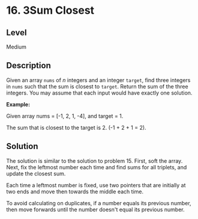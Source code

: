 # 16. 3Sum Closest
## Level
Medium

## Description
Given an array `nums` of *n* integers and an integer `target`, find three integers in `nums` such that the sum is closest to `target`. Return the sum of the three integers. You may assume that each input would have exactly one solution.

**Example:**

Given array nums = [-1, 2, 1, -4], and target = 1.

The sum that is closest to the target is 2. (-1 + 2 + 1 = 2).

## Solution
The solution is similar to the solution to problem 15. First, soft the array. Next, fix the leftmost number each time and find sums for all triplets, and update the closest sum.

Each time a leftmost number is fixed, use two pointers that are initially at two ends and move then towards the middle each time.

To avoid calculating on duplicates, if a number equals its previous number, then move forwards until the number doesn't equal its previous number.
